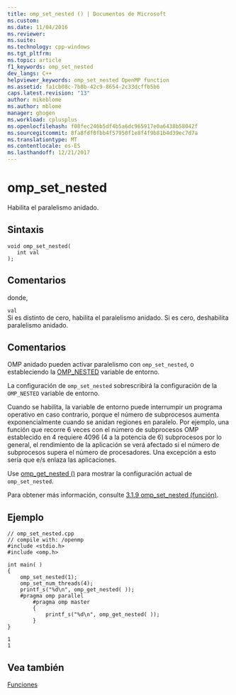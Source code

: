 ```yaml
---
title: omp_set_nested () | Documentos de Microsoft
ms.custom: 
ms.date: 11/04/2016
ms.reviewer: 
ms.suite: 
ms.technology: cpp-windows
ms.tgt_pltfrm: 
ms.topic: article
f1_keywords: omp_set_nested
dev_langs: C++
helpviewer_keywords: omp_set_nested OpenMP function
ms.assetid: fa1cb08c-7b8b-42c9-8654-2c33dcffb5b6
caps.latest.revision: "13"
author: mikeblome
ms.author: mblome
manager: ghogen
ms.workload: cplusplus
ms.openlocfilehash: f08fec246b5df4b5a6dc965917e0a6438b58042f
ms.sourcegitcommit: 8fa8fdf0fbb4f57950f1e8f4f9b81b4d39ec7d7a
ms.translationtype: MT
ms.contentlocale: es-ES
ms.lasthandoff: 12/21/2017
---
```

# <a name="ompsetnested"></a>omp_set_nested
Habilita el paralelismo anidado.  
  
## <a name="syntax"></a>Sintaxis  
  
```  
void omp_set_nested(  
   int val  
);  
```  
  
## <a name="remarks"></a>Comentarios  
 donde,  
  
 `val`  
 Si es distinto de cero, habilita el paralelismo anidado. Si es cero, deshabilita paralelismo anidado.  
  
## <a name="remarks"></a>Comentarios  
 OMP anidado pueden activar paralelismo con `omp_set_nested`, o estableciendo la [OMP_NESTED](../../../parallel/openmp/reference/omp-nested.md) variable de entorno.  
  
 La configuración de `omp_set_nested` sobrescribirá la configuración de la `OMP_NESTED` variable de entorno.  
  
 Cuando se habilita, la variable de entorno puede interrumpir un programa operativo en caso contrario, porque el número de subprocesos aumenta exponencialmente cuando se anidan regiones en paralelo.  Por ejemplo, una función que recorre 6 veces con el número de subprocesos OMP establecido en 4 requiere 4096 (4 a la potencia de 6) subprocesos por lo general, el rendimiento de la aplicación se verá afectado si el número de subprocesos supera el número de procesadores. Una excepción a esto sería que e/s enlaza las aplicaciones.  
  
 Use [omp_get_nested ()](../../../parallel/openmp/reference/omp-get-nested.md) para mostrar la configuración actual de `omp_set_nested`.  
  
 Para obtener más información, consulte [3.1.9 omp_set_nested (función)](../../../parallel/openmp/3-1-9-omp-set-nested-function.md).  
  
## <a name="example"></a>Ejemplo  
  
```  
// omp_set_nested.cpp  
// compile with: /openmp  
#include <stdio.h>  
#include <omp.h>  
  
int main( )   
{  
    omp_set_nested(1);  
    omp_set_num_threads(4);  
    printf_s("%d\n", omp_get_nested( ));  
    #pragma omp parallel  
        #pragma omp master  
        {  
            printf_s("%d\n", omp_get_nested( ));  
        }  
}  
```  
  
```Output  
1  
1  
```  
  
## <a name="see-also"></a>Vea también  
 [Funciones](../../../parallel/openmp/reference/openmp-functions.md)